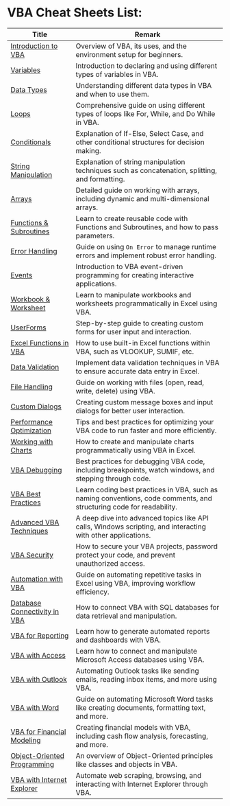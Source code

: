 # VBA Cheat Sheets List:
| Title    | Remark  |
| --------------| -----|
| [Introduction to VBA](https://github.com/potatoscript/VBA/wiki/Introduction-to-VBA) | Overview of VBA, its uses, and the environment setup for beginners. |
| [Variables](https://github.com/potatoscript/VBA/wiki/Variables) | Introduction to declaring and using different types of variables in VBA. |
| [Data Types](https://github.com/potatoscript/VBA/wiki/Data-Types) | Understanding different data types in VBA and when to use them. |
| [Loops](https://github.com/potatoscript/VBA/wiki/Loops) | Comprehensive guide on using different types of loops like For, While, and Do While in VBA. |
| [Conditionals](https://github.com/potatoscript/VBA/wiki/Conditionals) | Explanation of If-Else, Select Case, and other conditional structures for decision making. |
| [String Manipulation](https://github.com/potatoscript/VBA/wiki/String) | Explanation of string manipulation techniques such as concatenation, splitting, and formatting. |
| [Arrays](https://github.com/potatoscript/VBA/wiki/Array) | Detailed guide on working with arrays, including dynamic and multi-dimensional arrays. |
| [Functions & Subroutines](https://github.com/potatoscript/VBA/wiki/Functions-&-Subroutines) | Learn to create reusable code with Functions and Subroutines, and how to pass parameters. |
| [Error Handling](https://github.com/potatoscript/VBA/wiki/Error-Handling) | Guide on using `On Error` to manage runtime errors and implement robust error handling. |
| [Events](https://github.com/potatoscript/VBA/wiki/Events) | Introduction to VBA event-driven programming for creating interactive applications. |
| [Workbook & Worksheet](https://github.com/potatoscript/VBA/wiki/Workbook-&-Worksheet) | Learn to manipulate workbooks and worksheets programmatically in Excel using VBA. |
| [UserForms](https://github.com/potatoscript/VBA/wiki/UserForms) | Step-by-step guide to creating custom forms for user input and interaction. |
| [Excel Functions in VBA](https://github.com/potatoscript/VBA/wiki/Excel-Functions-in-VBA) | How to use built-in Excel functions within VBA, such as VLOOKUP, SUMIF, etc. |
| [Data Validation](https://github.com/potatoscript/VBA/wiki/Data-Validation) | Implement data validation techniques in VBA to ensure accurate data entry in Excel. |
| [File Handling](https://github.com/potatoscript/VBA/wiki/File-Handling) | Guide on working with files (open, read, write, delete) using VBA. |
| [Custom Dialogs](https://github.com/potatoscript/VBA/wiki/Custom-Dialogs) | Creating custom message boxes and input dialogs for better user interaction. |
| [Performance Optimization](https://github.com/potatoscript/VBA/wiki/Performance-Optimization) | Tips and best practices for optimizing your VBA code to run faster and more efficiently. |
| [Working with Charts](https://github.com/potatoscript/VBA/wiki/Working-with-Charts) | How to create and manipulate charts programmatically using VBA in Excel. |
| [VBA Debugging](https://github.com/potatoscript/VBA/wiki/VBA-Debugging) | Best practices for debugging VBA code, including breakpoints, watch windows, and stepping through code. |
| [VBA Best Practices](https://github.com/potatoscript/VBA/wiki/VBA-Best-Practices) | Learn coding best practices in VBA, such as naming conventions, code comments, and structuring code for readability. |
| [Advanced VBA Techniques](https://github.com/potatoscript/VBA/wiki/Advanced-VBA-Techniques) | A deep dive into advanced topics like API calls, Windows scripting, and interacting with other applications. |
| [VBA Security](https://github.com/potatoscript/VBA/wiki/VBA-Security) | How to secure your VBA projects, password protect your code, and prevent unauthorized access. |
| [Automation with VBA](https://github.com/potatoscript/VBA/wiki/Automation-with-VBA) | Guide on automating repetitive tasks in Excel using VBA, improving workflow efficiency. |
| [Database Connectivity in VBA](https://github.com/potatoscript/VBA/wiki/Database-Connectivity-in-VBA) | How to connect VBA with SQL databases for data retrieval and manipulation. |
| [VBA for Reporting](https://github.com/potatoscript/VBA/wiki/VBA-for-Reporting) | Learn how to generate automated reports and dashboards with VBA. |
| [VBA with Access](https://github.com/potatoscript/VBA/wiki/VBA-with-Access) | Learn how to connect and manipulate Microsoft Access databases using VBA. |
| [VBA with Outlook](https://github.com/potatoscript/VBA/wiki/VBA-with-Outlook) | Automating Outlook tasks like sending emails, reading inbox items, and more using VBA. |
| [VBA with Word](https://github.com/potatoscript/VBA/wiki/VBA-with-Word) | Guide on automating Microsoft Word tasks like creating documents, formatting text, and more. |
| [VBA for Financial Modeling](https://github.com/potatoscript/VBA/wiki/VBA-for-Financial-Modeling) | Creating financial models with VBA, including cash flow analysis, forecasting, and more. |
| [Object-Oriented Programming](https://github.com/potatoscript/VBA/wiki/Object-Oriented-Programming) | An overview of Object-Oriented principles like classes and objects in VBA. |
| [VBA with Internet Explorer](https://github.com/potatoscript/VBA/wiki/VBA-with-Internet-Explorer) | Automate web scraping, browsing, and interacting with Internet Explorer through VBA. |

